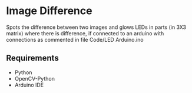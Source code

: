 # Image Difference
Spots the difference between two images and glows LEDs in parts (in 3X3 matrix) where there is difference, if connected to an arduino with connections as commented in file Code/LED Arduino.ino

## Requirements
- Python
- OpenCV-Python
- Arduino IDE
